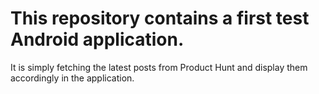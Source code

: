 # This repository contains a first test Android application.

It is simply fetching the latest posts from Product Hunt and display them accordingly in the application.
